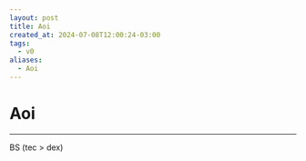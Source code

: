 ```yaml
---
layout: post
title: Aoi
created_at: 2024-07-08T12:00:24-03:00
tags:
  - v0
aliases:
  - Aoi
---
```

# Aoi
---

BS (tec > dex)
